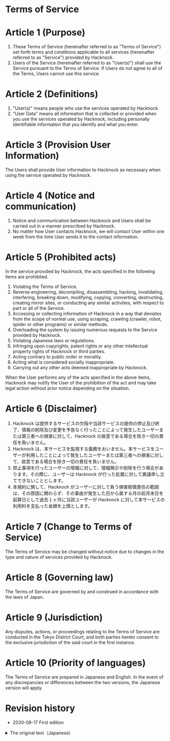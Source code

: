 # Terms of Service

# Article 1 (Purpose)

1. These Terms of Service (hereinafter referred to as "Terms of Service") set forth terms and conditions applicable to all services (hereinafter referred to as "Service") provided by Hacknock.
2. Users of the Service (hereinafter referred to as "User(s)") shall use the Service pursuant to the Terms of Service.
   If Users do not agree to all of the Terms, Users cannot use this service.

# Article 2 (Definitions)

1. "User(s)" means people who use the services operated by Hacknock.
2. "User Data" means all information that is collected or provided when you use the services operated by Hacknock, including personally identifiable information that you identify and what you enter.

# Article 3 (Provision User Information)

The Users shall provide User information to Hacknock as necessary when using the service operated by Hacknock.

# Article 4 (Notice and communication)

1. Notice and communication between Hacknock and Users shall be carried out in a manner prescribed by Hacknock.
2. No matter how User contacts Hacknock, we will contact User within one week from the time User sends it to the contact information.

# Article 5 (Prohibited acts)

In the service provided by Hacknock, the acts specified in the following items are prohibited.

1. Violating the Terms of Service.
2. Reverse engineering, decompiling, disassembling, hacking, invalidating, interfering, breaking down, modifying, copying, converting, destructing, creating mirror sites, or conducting any similar activities, with respect to part or all of the Service.
3. Accessing or collecting information of Hacknock in a way that deviates from the scope of normal use, using scraping, crawling (crawler, robot, spider or other programs) or similar methods.
4. Overloading the system by issuing numerous requests to the Service provided by Hacknock.
5. Violating Japanese laws or regulations.
6. Infringing upon copyrights, patent rights or any other intellectual property rights of Hacknock or third parties.
7. Acting contrary to public order or morality.
8. Acting what is considered socially inappropriate.
9. Carrying out any other acts deemed inappropriate by Hacknock.

When the User performs any of the acts specified in the above items, Hacknock may notify the User of the prohibition of the act and may take legal action without prior notice depending on the situation.

# Article 6 (Disclaimer)

1. Hacknock は提供するサービスの欠陥や当該サービスの提供の停止及び終了、情報の削除及び変更を予告なく行ったことによって発生したユーザーまたは第三者への損害に対して、Hacknock の故意である場合を除き一切の責任を負いません。
2. Hacknock は、本サービスを監視する義務をおいません。本サービスをユーザーが利用したことによって発生したユーザーまたは第三者への損害に対して、故意である場合を除き一切の責任を負いません。
3. 禁止事項を行ったユーザーの情報に対して、情報開示や削除を行う場合があります。その際に、ユーザーは Hacknock が行った処置に対して異議申し立てできないこととします。
4. 本規約に関して、Hacknock がユーザーに対して負う損害賠償責任の範囲は、その原因に関わらず、その事由が発生した日から属する月の前月末日を起算日として過去１ヶ月に当該ユーザーが Hacknock に対して本サービスの利用料を支払った金額を上限とします。

# Article 7 (Change to Terms of Service)

The Terms of Service may be changed without notice due to changes in the type and nature of services provided by Hacknock.

# Article 8 (Governing law)

The Terms of Service are governed by and construed in accordance with the laws of Japan.

# Article 9 (Jurisdiction)

Any disputes, actions, or proceedings relating to the Terms of Service are conducted in the Tokyo District Court, and both parties hereto consent to the exclusive jurisdiction of the said court in the first instance.

# Article 10 (Priority of languages)

The Terms of Service are prepared in Japanese and English.
In the event of any discrepancies or differences between the two versions, the Japanese version will apply.

# Revision history

- 2020-08-17 First edition

<details>
<summary>The original text（Japanese）</summary>

# 利用規約

# 第 1 条（目的）

1. この利用規約（以下「本規約」といいます）は、Hacknock が提供する全てのサービスにおける利用条件を定めます。
2. 本サービスの利用者（以下「ユーザー」といいます）は、本規約に従い本サービスを利用していただくものとし、本規約に同意いただけない場合には本サービスを利用していただけないものとします。

# 第 2 条（定義）

1. ユーザーとは、Hacknock が運営するサービスを利用する全ての人を指します。
2. ユーザー情報とは、ユーザーを特定できる個人情報とユーザーが入力した情報など、ユーザーが Hacknock が運営するサービスを利用した際に収集される、または提供する全ての情報を指します

# 第 3 条（ユーザー情報の提供）

ユーザーは、Hacknock が運営するサービスを利用する際に、必要に応じて Hacknock に対してユーザー情報を提供するものとします。

# 第 4 条（通知・連絡）

1. Hacknock とユーザーとの連絡手段または通知手段は、Hacknock 所定の方法により行うものとします。
2. Hacknock のユーザーに対する連絡は、連絡方法を問わず、ユーザーから提供されたユーザー情報の連絡先に送信した時点から１週間以内で到達したものとします。

# 第 6 条（禁止事項）

Hacknock の提供するサービスにあたっては、以下の各号に定める行為を禁止事項とします。

1. 本利用規約の定めに違反する行為
2. Hacknock の提供するサービスの一部または全部について、リバースエンジニアリング、逆コンパイル、逆アセンブル、ハッキング、無効化、改竄、分解、変更、コピー、変換、破壊、ミラーサイト構築、その他これに類似する行為をすること
3. スクレイピングやクローリングなどの手段によって通常の利用範囲を超えた特殊なアクセスを行う行為または Hacknock の提供するサービスに関する情報を取得する行為
4. 大量のリクエストを Hacknock の提供するサービスに対して行い、システムに対する負荷をかける行為
5. 日本国の法令に違反する行為
6. Hacknock または第三者の著作権、特許権などの知的財産権を侵害する行為
7. 公序良俗に反する行為
8. 社会的に不適切な行動と介される行為
9. その他、Hacknock が不適切と判断する行為

Hacknock の提供するサービスを利用するユーザーが上記各号に定める行為を行った場合、Hacknock から行為の禁止に関する通知を行うとともに、状況に応じては事前通知なく法的措置を講じることがあります。

# 第 7 条（免責事項）

1. Hacknock は提供するサービスの欠陥や当該サービスの提供の停止及び終了、情報の削除及び変更を予告なく行ったことによって発生したユーザーまたは第三者への損害に対して、Hacknock の故意である場合を除き一切の責任を負いません。
2. Hacknock は、本サービスを監視する義務をおいません。本サービスをユーザーが利用したことによって発生したユーザーまたは第三者への損害に対して、故意である場合を除き一切の責任を負いません。
3. 禁止事項を行ったユーザーの情報に対して、情報開示や削除を行う場合があります。その際に、ユーザーは Hacknock が行った処置に対して異議申し立てできないこととします。
4. 本規約に関して、Hacknock がユーザーに対して負う損害賠償責任の範囲は、その原因に関わらず、その事由が発生した日から属する月の前月末日を起算日として過去１ヶ月に当該ユーザーが Hacknock に対して本サービスの利用料を支払った金額を上限とします。

# 第 8 条（規約の変更）

Hacknock が提供するサービスの種類や性質の変更により予告なく利用規約を変更する場合があります。

# 第 9 条（準拠法）

本規約に関する準拠法は日本法とします。

# 第 10 条（管轄裁判所）

本規約に関連する紛争については、東京地方裁判所を専属的合意管轄裁判所とします。

# 第 11 条（規約の優先順位）

本規約は日本語と英語の両言語で記載されていますが、これらの間に不一致がある場合は日本語を優先します。

# 改定履歴

- 2020-08-17 初版

</details>

